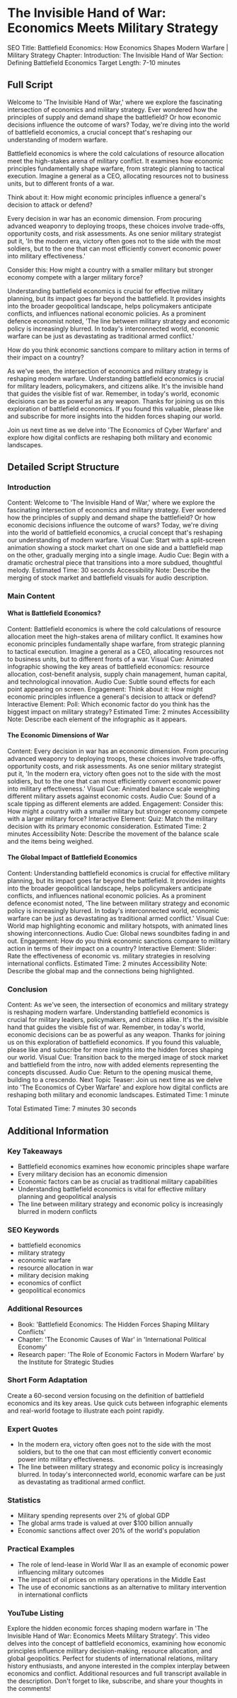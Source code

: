 # The Invisible Hand of War: Economics Meets Military Strategy

SEO Title: Battlefield Economics: How Economics Shapes Modern Warfare | Military Strategy
Chapter: Introduction: The Invisible Hand of War
Section: Defining Battlefield Economics
Target Length: 7-10 minutes

## Full Script

Welcome to 'The Invisible Hand of War,' where we explore the fascinating intersection of economics and military strategy. Ever wondered how the principles of supply and demand shape the battlefield? Or how economic decisions influence the outcome of wars? Today, we're diving into the world of battlefield economics, a crucial concept that's reshaping our understanding of modern warfare.

Battlefield economics is where the cold calculations of resource allocation meet the high-stakes arena of military conflict. It examines how economic principles fundamentally shape warfare, from strategic planning to tactical execution. Imagine a general as a CEO, allocating resources not to business units, but to different fronts of a war.

Think about it: How might economic principles influence a general's decision to attack or defend?

Every decision in war has an economic dimension. From procuring advanced weaponry to deploying troops, these choices involve trade-offs, opportunity costs, and risk assessments. As one senior military strategist put it, 'In the modern era, victory often goes not to the side with the most soldiers, but to the one that can most efficiently convert economic power into military effectiveness.'

Consider this: How might a country with a smaller military but stronger economy compete with a larger military force?

Understanding battlefield economics is crucial for effective military planning, but its impact goes far beyond the battlefield. It provides insights into the broader geopolitical landscape, helps policymakers anticipate conflicts, and influences national economic policies. As a prominent defence economist noted, 'The line between military strategy and economic policy is increasingly blurred. In today's interconnected world, economic warfare can be just as devastating as traditional armed conflict.'

How do you think economic sanctions compare to military action in terms of their impact on a country?

As we've seen, the intersection of economics and military strategy is reshaping modern warfare. Understanding battlefield economics is crucial for military leaders, policymakers, and citizens alike. It's the invisible hand that guides the visible fist of war. Remember, in today's world, economic decisions can be as powerful as any weapon. Thanks for joining us on this exploration of battlefield economics. If you found this valuable, please like and subscribe for more insights into the hidden forces shaping our world.

Join us next time as we delve into 'The Economics of Cyber Warfare' and explore how digital conflicts are reshaping both military and economic landscapes.

## Detailed Script Structure

### Introduction

Content: Welcome to 'The Invisible Hand of War,' where we explore the fascinating intersection of economics and military strategy. Ever wondered how the principles of supply and demand shape the battlefield? Or how economic decisions influence the outcome of wars? Today, we're diving into the world of battlefield economics, a crucial concept that's reshaping our understanding of modern warfare.
Visual Cue: Start with a split-screen animation showing a stock market chart on one side and a battlefield map on the other, gradually merging into a single image.
Audio Cue: Begin with a dramatic orchestral piece that transitions into a more subdued, thoughtful melody.
Estimated Time: 30 seconds
Accessibility Note: Describe the merging of stock market and battlefield visuals for audio description.

### Main Content

#### What is Battlefield Economics?

Content: Battlefield economics is where the cold calculations of resource allocation meet the high-stakes arena of military conflict. It examines how economic principles fundamentally shape warfare, from strategic planning to tactical execution. Imagine a general as a CEO, allocating resources not to business units, but to different fronts of a war.
Visual Cue: Animated infographic showing the key areas of battlefield economics: resource allocation, cost-benefit analysis, supply chain management, human capital, and technological innovation.
Audio Cue: Subtle sound effects for each point appearing on screen.
Engagement: Think about it: How might economic principles influence a general's decision to attack or defend?
Interactive Element: Poll: Which economic factor do you think has the biggest impact on military strategy?
Estimated Time: 2 minutes
Accessibility Note: Describe each element of the infographic as it appears.

#### The Economic Dimensions of War

Content: Every decision in war has an economic dimension. From procuring advanced weaponry to deploying troops, these choices involve trade-offs, opportunity costs, and risk assessments. As one senior military strategist put it, 'In the modern era, victory often goes not to the side with the most soldiers, but to the one that can most efficiently convert economic power into military effectiveness.'
Visual Cue: Animated balance scale weighing different military assets against economic costs.
Audio Cue: Sound of a scale tipping as different elements are added.
Engagement: Consider this: How might a country with a smaller military but stronger economy compete with a larger military force?
Interactive Element: Quiz: Match the military decision with its primary economic consideration.
Estimated Time: 2 minutes
Accessibility Note: Describe the movement of the balance scale and the items being weighed.

#### The Global Impact of Battlefield Economics

Content: Understanding battlefield economics is crucial for effective military planning, but its impact goes far beyond the battlefield. It provides insights into the broader geopolitical landscape, helps policymakers anticipate conflicts, and influences national economic policies. As a prominent defence economist noted, 'The line between military strategy and economic policy is increasingly blurred. In today's interconnected world, economic warfare can be just as devastating as traditional armed conflict.'
Visual Cue: World map highlighting economic and military hotspots, with animated lines showing interconnections.
Audio Cue: Global news soundbites fading in and out.
Engagement: How do you think economic sanctions compare to military action in terms of their impact on a country?
Interactive Element: Slider: Rate the effectiveness of economic vs. military strategies in resolving international conflicts.
Estimated Time: 2 minutes
Accessibility Note: Describe the global map and the connections being highlighted.

### Conclusion

Content: As we've seen, the intersection of economics and military strategy is reshaping modern warfare. Understanding battlefield economics is crucial for military leaders, policymakers, and citizens alike. It's the invisible hand that guides the visible fist of war. Remember, in today's world, economic decisions can be as powerful as any weapon. Thanks for joining us on this exploration of battlefield economics. If you found this valuable, please like and subscribe for more insights into the hidden forces shaping our world.
Visual Cue: Transition back to the merged image of stock market and battlefield from the intro, now with added elements representing the concepts discussed.
Audio Cue: Return to the opening musical theme, building to a crescendo.
Next Topic Teaser: Join us next time as we delve into 'The Economics of Cyber Warfare' and explore how digital conflicts are reshaping both military and economic landscapes.
Estimated Time: 1 minute

Total Estimated Time: 7 minutes 30 seconds

## Additional Information

### Key Takeaways
- Battlefield economics examines how economic principles shape warfare
- Every military decision has an economic dimension
- Economic factors can be as crucial as traditional military capabilities
- Understanding battlefield economics is vital for effective military planning and geopolitical analysis
- The line between military strategy and economic policy is increasingly blurred in modern conflicts

### SEO Keywords
- battlefield economics
- military strategy
- economic warfare
- resource allocation in war
- military decision making
- economics of conflict
- geopolitical economics

### Additional Resources
- Book: 'Battlefield Economics: The Hidden Forces Shaping Military Conflicts'
- Chapter: 'The Economic Causes of War' in 'International Political Economy'
- Research paper: 'The Role of Economic Factors in Modern Warfare' by the Institute for Strategic Studies

### Short Form Adaptation
Create a 60-second version focusing on the definition of battlefield economics and its key areas. Use quick cuts between infographic elements and real-world footage to illustrate each point rapidly.

### Expert Quotes
- In the modern era, victory often goes not to the side with the most soldiers, but to the one that can most efficiently convert economic power into military effectiveness.
- The line between military strategy and economic policy is increasingly blurred. In today's interconnected world, economic warfare can be just as devastating as traditional armed conflict.

### Statistics
- Military spending represents over 2% of global GDP
- The global arms trade is valued at over $100 billion annually
- Economic sanctions affect over 20% of the world's population

### Practical Examples
- The role of lend-lease in World War II as an example of economic power influencing military outcomes
- The impact of oil prices on military operations in the Middle East
- The use of economic sanctions as an alternative to military intervention in international conflicts

### YouTube Listing
Explore the hidden economic forces shaping modern warfare in 'The Invisible Hand of War: Economics Meets Military Strategy'. This video delves into the concept of battlefield economics, examining how economic principles influence military decision-making, resource allocation, and global geopolitics. Perfect for students of international relations, military history enthusiasts, and anyone interested in the complex interplay between economics and conflict. Additional resources and full transcript available in the description. Don't forget to like, subscribe, and share your thoughts in the comments!
